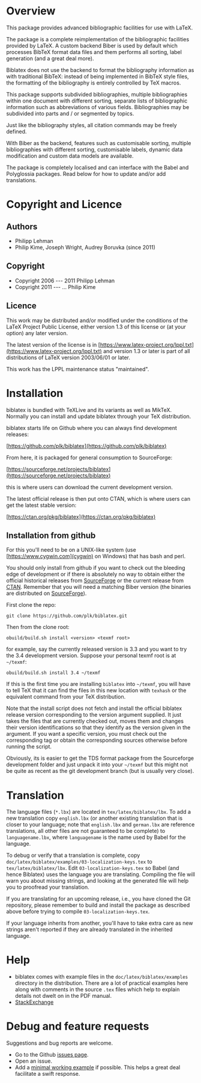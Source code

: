 # Overview

This package provides advanced bibliographic facilities for use with LaTeX.

The package is a complete reimplementation of the bibliographic facilities
provided by LaTeX. A custom backend Biber is used by default which
processes BibTeX format data files and them performs all sorting, label
generation (and a great deal more).

Biblatex does not use the backend to
format the bibliography information as with traditional BibTeX: instead of
being implemented in BibTeX style files, the formatting of the bibliography
is entirely controlled by TeX macros.

This package supports subdivided
bibliographies, multiple bibliographies within one document with different
sorting, separate lists of bibliographic information such as abbreviations
of various fields.
Bibliographies may be subdivided into parts and / or
segmented by topics.

Just like the bibliography styles, all citation
commands may be freely defined.

With Biber as the backend, features such
as customisable sorting, multiple bibliographies with different sorting,
customisable labels, dynamic data modification and custom data models are
available.

The package is completely localised and can interface with
the Babel and Polyglossia packages. Read below for how to
update and/or add translations.

# Copyright and Licence

## Authors
- Philipp Lehman
- Philip Kime, Joseph Wright, Audrey Boruvka (since 2011)

## Copyright
- Copyright 2006 --- 2011 Philipp Lehman
- Copyright 2011 --- ... Philip Kime

## Licence
This work may be distributed and/or modified under the conditions of the LaTeX Project Public License, either version 1.3 of this license or (at your option) any later version.

The latest version of the license is in [https://www.latex-project.org/lppl.txt](https://www.latex-project.org/lppl.txt) and version 1.3 or later is part of all distributions of LaTeX version 2003/06/01 or later.

This work has the LPPL maintenance status "maintained".

# Installation

biblatex is bundled with TeXLive and its variants as well as MikTeX.
Normally you can install and update biblatex through your TeX distribution.

biblatex starts life on Github where you can always find development
releases:

[https://github.com/plk/biblatex](https://github.com/plk/biblatex)

From here, it is packaged for general consumption to SourceForge:

[https://sourceforge.net/projects/biblatex](https://sourceforge.net/projects/biblatex)

this is where users can download the current development version.

The latest official release is then put onto CTAN, which is where users can
get the latest stable version:

[https://ctan.org/pkg/biblatex](https://ctan.org/pkg/biblatex)

## Installation from github

For this you'll need to be on a UNIX-like system (use
[https://www.cygwin.com](cygwin) on Windows) that has bash and perl.

You should only install from github if you want to check out the bleeding edge
of development or if there is absolutely no way to obtain either the official
historical releases from
[SourceForge](https://sourceforge.net/projects/biblatex/files/) 
or the current release from [CTAN](https://www.ctan.org/pkg/biblatex).
Remember that you will need a matching Biber version (the binaries are
distributed on [SourceForge](https://sourceforge.net/projects/biblatex-biber/files/biblatex-biber/)).

First clone the repo:
```
git clone https://github.com/plk/biblatex.git
```
Then from the clone root:
```
obuild/build.sh install <version> <texmf root>
```
for example, say the currently released version is 3.3 and you want to try
the 3.4 development version. Suppose your personal texmf root is at
`~/texmf`:
```
obuild/build.sh install 3.4 ~/texmf
```
If this is the first time you are installing `biblatex` into `~/texmf`, you will have
to tell TeX that it can find the files in this new location with `texhash`
or the equivalent command from your TeX distribution.

Note that the install script does not fetch and install the official biblatex
release version corresponding to the version argument supplied. It just takes
the files that are currently checked out, moves them and changes their version
identifications so that they identify as the version given in the argument.
If you want a specific version, you must check out the corresponding tag or
obtain the corresponding sources otherwise before running the script.

Obviously, its is easier to get the TDS format package from the Sourceforge
development folder and just unpack it into your `~/texmf` but this might
not be quite as recent as the git development branch (but is usually very
close).

# Translation

The language files (`*.lbx`) are located in `tex/latex/biblatex/lbx`. To add
a new translation copy `english.lbx` (or another existing translation that is
closer to your language; note that `english.lbx` and `german.lbx` are
reference translations, all other files are not guaranteed to be complete)
to `languagename.lbx`, where `languagename` is the name used by Babel
for the language.

To debug or verify that a translation is complete, copy
`doc/latex/biblatex/examples/03-localization-keys.tex` to
`tex/latex/biblatex/lbx`. Edit `03-localization-keys.tex` so Babel (and hence
Biblatex) uses the language you are translating. Compiling the file will
warn you about missing strings, and looking at the generated file will
help you to proofread your translation.

If you are translating for an upcoming release, i.e., you have cloned the
Git repository, please remember to build and install the package as described
above before trying to compile `03-localization-keys.tex`.

If your language inherits from another, you'll have to take extra care as
new strings aren't reported if they are already translated in the inherited
language.

# Help

- biblatex comes with example files in the `doc/latex/biblatex/examples`
  directory in the distribution. There are a lot of practical examples here
  along with comments in the source `.tex` files which help to explain
  details not dwelt on in the PDF manual.
- [StackExchange](https://tex.stackexchange.com/questions/tagged/biblatex)

# Debug and feature requests

Suggestions and bug reports are welcome.

- Go to the Github [issues page](https://github.com/plk/biblatex/issues).
- Open an issue.
- Add a [minimal working example](https://texfaq.org/FAQ-minxampl) if
  possible. This helps a great deal facilitate a swift response.
